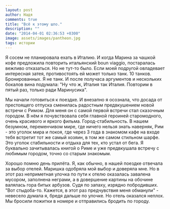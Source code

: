 ```yaml
---
layout: post
author: Надя
comments: true
title: "Всё к этому шло."
description: ""
date: "2014-04-01 02:36:53 +0300"
image: assets/images/pantheon.jpg
tags: истории
---
```


Я сосем не планировала ехать в Италию. И когда Марина за чашкой кофе предложила повторить итальянский boun viaggio, постаралась вежливо отказаться. Но не тут-то было. Если моей подругой овладевает интересная затея, противостоять ей может только танк. 10 танков. Бронированных. Я не танк. И после получаса аргументов и нескольких бокалов вина подумала: "Ну что ж, Италия так Италия. Повторим в пятый раз, только ради Маринусика".

Мы начали готовиться к поездке. И внезапно я осознала, что досада от престоящего отпуска сменилась радостным предвкушением новой встречи с Римом. Для меня он с самой первой встречи стал сказочным городом. В нём я почувствовала себя главной героиней старомодного, очень красивого и яркого фильма. Город-стабильность. В нашем безумном, переменчивом мире, где ничего нельзя знать наверняк, Рим - это уголок мира и покоя, где через 3 года в знакомом кафе на входе тебя встретит тот же самый хозяин, в том же самом стильном шарфе. Это уголок стабильности и отдыха для тех, кто устал от бега.
Я буквально зачитывалась книгой о Риме и уже предвкушала встречу с любимым городом, точно со старым знакомым.

Хорошо помню день прилёта. Я, как обычно, в нашей поездке отвечала за выбор отелей. Маришка одобряла мой выбор и доверяла мне. Но в этот раз неприметная улочка по пути к отелю оказалась завалена мусором, заполнена неграми, а в довершение картины на обочине валялась гора битых арбузов. Судя по запаху, изрядно побродивших. "Вот стыдоба-то. Кажется, в этот раз предчувствия меня обманули" - невесело думала я, бредя дальше по улочке. Но отель оказался неплох. Мы бросили пожитки в номере и отправились бродить по городу.

<!--
А прилетели мы в пасхальный вечер. Причём так вышло, что в 2014 году католическая и православная пасха праздновались в один день. Первым делом мы отправились в католический храм посмотреть на службу. А службы в привычном нам понимании не было. Чинно сидели на скамеечках, переговаривались люди разных возрастов, хихикали у стенки монахини. Вышел человек с гитарой и заиграл мелодичную песню. Люди потянулись в центр (за благословением?), а потом - к нашему глубочайшему удивлению - двинулись на выход. Служба закончилась.

"Эх, а вот бы попасть теперь в православный храм!" -подумали мы почти синхронно. Но где найти в 10 вечера в Риме православный храм? Как вообще будет по-английски "православный"? Кажется, "ортодокс"? Конечно же, в кафе, ведь вокруг ничего больше не наблюдается. Вообразите, каково было наше удивление, когда остановленный официант ответил: "Ортодокс? Я ортодокс. А церковь - вот, через дорогу"! Служба запомнилась в первую очередь тем, что слова молится произносились на русском. Только подумайте! В Риме, итальянские священники со смешным итальянским акцентом читают "отче наш". Платки на голову накинули только мы одни, остальные дамы с достоинством восседали на скамейках, не стесняясь своих прекрасных распущенных волос. Батюшка тоже присаживался по ходу службы. А в какой-то момент священнослужители выстроились в ряд с иконами, и каждый из гостей мог пройти вдоль этой линии. Люди поздравляли друг друга с великим праздником, целовали иконы и двигались дальше. Всё-таки итальянская атмосфера расслаблнности и жизнелюбия проникает даже в традиционно консервативные церкви.

С ощущением удивительного, насыщенного дня, усталые, но чертовски довольные, мы уснули, мечтая о новом дне.

А на следующее утро проснулись пораньше и бросились в кутерьму города, бродить по соборам и площадям, заново открывать дл себя Пантеон и неизменно бросать монетку в фонтан Треви.
А вечером по пути домой, поднявшиь на эскалаторе из метро, я обратила внимание на высокого темноволосого итальянца, идущего впереди. "Ах, какой мужчина!" - подумала я. А потом мы поравнялись с ним и спросили дорогу... "Странно, иностранцы ведь обычно не знают слово "планшет"...
-->

